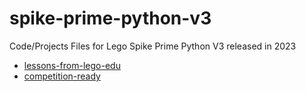 # spike-prime-python-v3

Code/Projects Files for Lego Spike Prime Python V3 released in 2023

* [lessons-from-lego-edu](./lessons-from-lego-edu)
* [competition-ready](./competition-ready)


